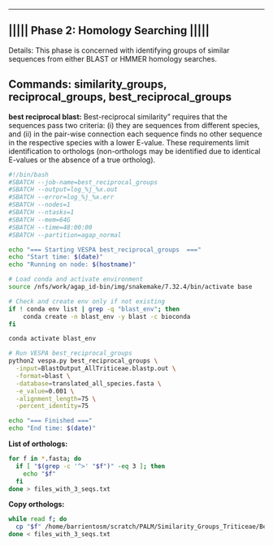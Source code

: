 ----------------------------------------------------------------------------------
|||||                       Phase 2: Homology Searching                      |||||
----------------------------------------------------------------------------------
Details: This phase is concerned with identifying groups of similar sequences from
either BLAST or HMMER homology searches.

Commands: similarity_groups, reciprocal_groups, best_reciprocal_groups
----------------------------------------------------------------------------------

**best reciprocal blast:** 
Best-reciprocal similarity” requires that the sequences pass two criteria:
(i) they are sequences from different species, and 
(ii) in the pair-wise connection each sequence finds no other sequence in the respective species with a lower E-value. 
These requirements limit identification to orthologs (non-orthologs may be identified due to identical E-values or the absence of a true ortholog).

```bash
#!/bin/bash
#SBATCH --job-name=best_reciprocal_groups
#SBATCH --output=log_%j_%x.out
#SBATCH --error=log_%j_%x.err
#SBATCH --nodes=1
#SBATCH --ntasks=1
#SBATCH --mem=64G
#SBATCH --time=48:00:00
#SBATCH --partition=agap_normal

echo "=== Starting VESPA best_reciprocal_groups  ==="
echo "Start time: $(date)"
echo "Running on node: $(hostname)"

# Load conda and activate environment
source /nfs/work/agap_id-bin/img/snakemake/7.32.4/bin/activate base

# Check and create env only if not existing
if ! conda env list | grep -q "blast_env"; then
    conda create -n blast_env -y blast -c bioconda
fi

conda activate blast_env

# Run VESPA best_reciprocal_groups
python2 vespa.py best_reciprocal_groups \
  -input=BlastOutput_AllTriticeae.blastp.out \
  -format=blast \
  -database=translated_all_species.fasta \
  -e_value=0.001 \
  -alignment_length=75 \
  -percent_identity=75

echo "=== Finished ==="
echo "End time: $(date)"
```

**List of orthologs:** 
```bash
for f in *.fasta; do
  if [ "$(grep -c '^>' "$f")" -eq 3 ]; then
    echo "$f"
  fi
done > files_with_3_seqs.txt
```

**Copy orthologs:**
```bash
while read f; do
  cp "$f" /home/barrientosm/scratch/PALM/Similarity_Groups_Triticeae/Best_Reciprocal_Groups/orthologs/
done < files_with_3_seqs.txt
```
